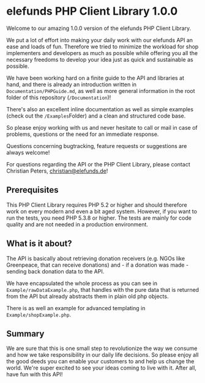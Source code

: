 elefunds PHP Client Library 1.0.0
=================================

Welcome to our amazing 1.0.0 version of the elefunds PHP Client Library.

We put a lot of effort into making your daily work with our elefunds API an ease and loads of fun.
Therefore we tried to minimize the workload for shop implementers and developers as much as possible 
while offering you all the necessary freedoms to develop your idea just as quick and sustainable as possible.

We have been working hard on a finite guide to the API and libraries at hand, and there is already an introduction written in
`Documentation/PHPGuide.md`, as well as more general information in the root folder of this repository (`/Documentation`)!

There's also an excellent inline documentation as well as simple examples (check out the `/Examples`Folder)
and a clean and structured code base.

So please enjoy working with us and never hesitate to call or mail in case of problems, questions or the need for an immediate response.

Questions concerning bugtracking, feature requests or suggestions are always welcome!

For questions regarding the API or the PHP Client Library, please contact Christian Peters, <christian@elefunds.de>!


Prerequisites
-------------

This PHP Client Library requires PHP 5.2 or higher and should therefore work on every modern and even a bit aged system.
However, if you want to run the tests, you need PHP 5.3.8 or higher. The tests are mainly for code quality and are not
needed in a production environment.


What is it about?
-----------------

The API is basically about retrieving donation receivers (e.g. NGOs like Greenpeace, that can receive donations) and -
if a donation was made - sending back donation data to the API.

We have encapsulated the whole process as you can see in `Example/rawDataExample.php`, that handles with the pure
data that is returned from the API but already abstracts them in plain old php objects.

There is as well an example for advanced templating in `Example/shopExample.php`.


Summary
-------

We are sure that this is one small step to revolutionize the way we consume and 
how we take responsibility in our daily life decisions.
So please enjoy all the good deeds you can enable your customers to and help us change the world.
We're super excited to see your ideas coming to live with it.
After all, have fun with this API!
